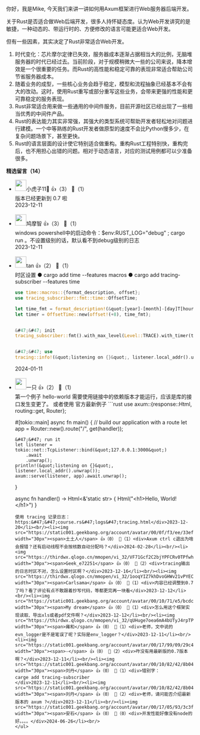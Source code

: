 你好，我是Mike, 今天我们来讲一讲如何用Axum框架进行Web服务器后端开发。

关于Rust是否适合做Web后端开发，很多人持怀疑态度。认为Web开发讲究的是敏捷，一种动态的、带运行时的、方便修改的语言可能更适合Web开发。

但有一些因素，其实决定了Rust非常适合Web开发。

1. 时代变化：芯片摩尔定律已失效，服务器成本逐渐占据相当大的比例，无脑堆服务器的时代已经过去。当前阶段，对于规模稍微大一些的公司来说，降本增效是一个很重要的任务。而Rust的高性能和稳定可靠的表现非常适合帮助公司节省服务器成本。
2. 随着业务的成型，一些核心业务会趋于稳定，模型和流程抽象已经基本不会有大的改动。这时，使用Rust重写或部分重写这些业务，会带来更强的性能和更可靠稳定的服务表现。
3. Rust非常适合用来做一些通用的中间件服务，目前开源社区已经出现了一些相当优秀的中间件产品。
4. Rust的表达能力其实非常强，其强大的类型系统可帮助开发者轻松地对问题进行建模。一个中等熟练的Rust开发者做原型的速度不会比Python慢多少，在复杂问题场景下，甚至更快。
5. Rust的语言层面的设计使它特别适合做重构。重构Rust工程特别快，重构完后，也不用担心出错的问题。相对于动态语言，对应的测试用例都可以少准备很多。
<div><strong>精选留言（14）</strong></div><ul>
<li><img src="https://static001.geekbang.org/account/avatar/00/2b/63/57/b8eef585.jpg" width="30px"><span>小虎子11🐯</span> 👍（3） 💬（1）<div>版本已经更新到 0.7 啦</div>2023-12-11</li><br/><li><img src="https://static001.geekbang.org/account/avatar/00/10/e1/19/c756aaed.jpg" width="30px"><span>鸠摩智</span> 👍（3） 💬（1）<div>windows powershell中的启动命令：$env:RUST_LOG=&quot;debug&quot; ; cargo run 。不设置级别的话，默认看不到debug级别的日志</div>2023-12-11</li><br/><li><img src="https://static001.geekbang.org/account/avatar/00/16/8b/57/a3daeaae.jpg" width="30px"><span>tan</span> 👍（2） 💬（1）<div>时区设置
● cargo add time --features macros
● cargo add tracing-subscriber --features time

```rust
use time::macros::{format_description, offset};
use tracing_subscriber::fmt::time::OffsetTime;

let time_fmt = format_description!(&quot;[year]-[month]-[day]T[hour]:[minute]:[second].[subsecond digits:3]&quot;);
let timer = OffsetTime::new(offset!(+8), time_fmt);


&#47;&#47; init 
tracing_subscriber::fmt().with_max_level(Level::TRACE).with_timer(timer).init();


&#47;&#47; use
tracing::info!(&quot;listening on {}&quot;, listener.local_addr().unwrap());
```
</div>2024-01-11</li><br/><li><img src="https://static001.geekbang.org/account/avatar/00/12/d5/a9/2cac96a9.jpg" width="30px"><span>一只</span> 👍（2） 💬（1）<div>第一个例子 hello-world 需要使用链接中的依赖版本才能运行，应该是库的接口发生变更了。
或者使用 官方最新例子
```rust
use axum::{response::Html, routing::get, Router};

#[tokio::main]
async fn main() {
    &#47;&#47; build our application with a route
    let app = Router::new().route(&quot;&#47;&quot;, get(handler));

    &#47;&#47; run it
    let listener = tokio::net::TcpListener::bind(&quot;127.0.0.1:3000&quot;)
        .await
        .unwrap();
    println!(&quot;listening on {}&quot;, listener.local_addr().unwrap());
    axum::serve(listener, app).await.unwrap();
}

async fn handler() -&gt; Html&lt;&amp;&#39;static str&gt; {
    Html(&quot;&lt;h1&gt;Hello, World!&lt;&#47;h1&gt;&quot;)
}
```</div>2023-12-11</li><br/><li><img src="https://static001.geekbang.org/account/avatar/00/0f/8a/8a/7c1baa25.jpg" width="30px"><span>buoge</span> 👍（1） 💬（1）<div>日志部分配合这个看会更佳
使用 tracing 记录日志：https:&#47;&#47;course.rs&#47;logs&#47;tracing.html</div>2023-12-20</li><br/><li><img src="https://static001.geekbang.org/account/avatar/00/0f/f3/ee/33ef689b.jpg" width="30px"><span>土土人</span> 👍（0） 💬（1）<div>Axum ctrl c退出为啥会报错？还有启动线程不会按核数自动分配吗？</div>2024-02-28</li><br/><li><img src="https://thirdwx.qlogo.cn/mmopen/vi_32/VF71Gcf2C2bjYPFCRv0TPfwhkJmT5WhtusltuaXQM0KMDibdallNFypqWV6v2FJ4bqNwzujiaF5LEDeia7JMZTTtw/132" width="30px"><span>Geek_e72251</span> 👍（0） 💬（2）<div>tracing输出的日志时区不对，怎么设置时区啊？</div>2023-12-16</li><br/><li><img src="https://thirdwx.qlogo.cn/mmopen/vi_32/1ooqYIZ7khDvoGHWv21vPYECXjd562DM1boWqIUxhyNUic5uyYnfglAjluMZWLZcONtTSib57EAJz4cicm4nBkpug/132" width="30px"><span>Carlsama</span> 👍（0） 💬（1）<div>内容已经调整到0.7了吗？看了评论有点不敢跟着抄写代码，等都更完再一块看</div>2023-12-12</li><br/><li><img src="https://static001.geekbang.org/account/avatar/00/10/71/e5/bcdc382a.jpg" width="30px"><span>My dream</span> 👍（0） 💬（1）<div>怎么用这个框架实现读取、导出xls或者pdf文件啊？</div>2023-12-12</li><br/><li><img src="https://thirdwx.qlogo.cn/mmopen/vi_32/qUHuge7oea6mA4bUTyJ4rpTP7Havj5m2WEqKvrARDbe8HYnu52vQ8DfAWNkLEfQbic83ibDhnUZYRTwut5Dl8icDA/132" width="30px"><span>雍和</span> 👍（0） 💬（1）<div>老师，文中说的evn_logger是不是笔误了呢？实际是env_logger？</div>2023-12-11</li><br/><li><img src="https://static001.geekbang.org/account/avatar/00/17/99/09/29c46a7b.jpg" width="30px"><span>-</span> 👍（0） 💬（2）<div>咋没有用最新版的0.7版本啊？</div>2023-12-11</li><br/><li><img src="https://static001.geekbang.org/account/avatar/00/10/82/42/8b04d489.jpg" width="30px"><span>刘丹</span> 👍（0） 💬（1）<div>错别字： 
carge add tracing-subscriber
</div>2023-12-11</li><br/><li><img src="https://static001.geekbang.org/account/avatar/00/10/82/42/8b04d489.jpg" width="30px"><span>刘丹</span> 👍（0） 💬（2）<div>老师，请问能否介绍最新版本的 axum ?</div>2023-12-11</li><br/><li><img src="https://static001.geekbang.org/account/avatar/00/17/05/93/3c3f2a6d.jpg" width="30px"><span>安石</span> 👍（0） 💬（0）<div>并发性能好像没有node的好。。。。</div>2024-06-26</li><br/>
</ul>